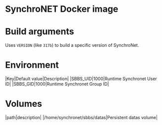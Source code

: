 SynchroNET Docker image
=======================

# Build arguments
Uses `VERSION` (like `317b`) to build a specific version of SynchroNet.

# Environment

|Key|Default value|Description|
|SBBS_UID|1000|Runtime Synchronet User ID|
|SBBS_GID|1000|Runtime Synchronet Group ID|

# Volumes

|path|description|
|/home/synchronet/sbbs/datas|Persistent datas volume|

